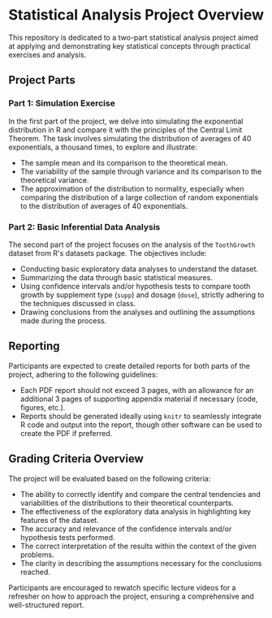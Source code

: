 # Statistical Analysis Project Overview

This repository is dedicated to a two-part statistical analysis project aimed at applying and demonstrating key statistical concepts through practical exercises and analysis.

## Project Parts

### Part 1: Simulation Exercise

In the first part of the project, we delve into simulating the exponential distribution in R and compare it with the principles of the Central Limit Theorem. The task involves simulating the distribution of averages of 40 exponentials, a thousand times, to explore and illustrate:

-   The sample mean and its comparison to the theoretical mean.
-   The variability of the sample through variance and its comparison to the theoretical variance.
-   The approximation of the distribution to normality, especially when comparing the distribution of a large collection of random exponentials to the distribution of averages of 40 exponentials.

### Part 2: Basic Inferential Data Analysis

The second part of the project focuses on the analysis of the `ToothGrowth` dataset from R's datasets package. The objectives include:

-   Conducting basic exploratory data analyses to understand the dataset.
-   Summarizing the data through basic statistical measures.
-   Using confidence intervals and/or hypothesis tests to compare tooth growth by supplement type (`supp`) and dosage (`dose`), strictly adhering to the techniques discussed in class.
-   Drawing conclusions from the analyses and outlining the assumptions made during the process.

## Reporting

Participants are expected to create detailed reports for both parts of the project, adhering to the following guidelines:

-   Each PDF report should not exceed 3 pages, with an allowance for an additional 3 pages of supporting appendix material if necessary (code, figures, etc.).
-   Reports should be generated ideally using `knitr` to seamlessly integrate R code and output into the report, though other software can be used to create the PDF if preferred.

## Grading Criteria Overview

The project will be evaluated based on the following criteria:

-   The ability to correctly identify and compare the central tendencies and variabilities of the distributions to their theoretical counterparts.
-   The effectiveness of the exploratory data analysis in highlighting key features of the dataset.
-   The accuracy and relevance of the confidence intervals and/or hypothesis tests performed.
-   The correct interpretation of the results within the context of the given problems.
-   The clarity in describing the assumptions necessary for the conclusions reached.

Participants are encouraged to rewatch specific lecture videos for a refresher on how to approach the project, ensuring a comprehensive and well-structured report.
